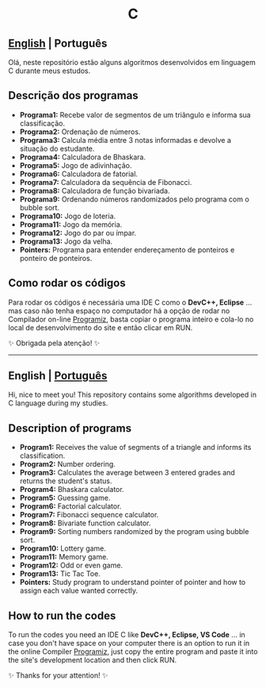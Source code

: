 ﻿<h1 align="center">
  <br>C</h1>

<a id="pt-readme"></a>
## [English](#en-readme) | Português

Olá, neste repositório estão alguns algoritmos desenvolvidos em linguagem C durante meus estudos.


## Descrição dos programas

- **Programa1:** Recebe valor de segmentos de um triângulo e informa sua classificação.
- **Programa2:** Ordenação de números.
- **Programa3:**   Calcula média entre 3 notas informadas e devolve a situação do estudante.
- **Programa4:** Calculadora de Bhaskara.
- **Programa5:** Jogo de adivinhação.
- **Programa6:** Calculadora de fatorial.
- **Programa7:** Calculadora da sequência de Fibonacci.
- **Programa8:** Calculadora de função bivariada. 
- **Programa9:** Ordenando números randomizados pelo programa com o bubble sort.
- **Programa10:** Jogo de loteria. 
- **Programa11:** Jogo da memória.
- **Programa12:** Jogo do par ou ímpar.
- **Programa13:** Jogo da velha. 
- **Pointers:** Programa para entender endereçamento de ponteiros e ponteiro de ponteiros.


## Como rodar os códigos

Para rodar os códigos é necessária uma IDE C como o **DevC++, Eclipse** ... mas caso não tenha espaço no computador há a opção de rodar no Compilador on-line [Programiz](https://www.programiz.com/c-programming/online-compiler/), basta copiar o programa inteiro e cola-lo no local de desenvolvimento do site e então clicar em RUN. 




✨ Obrigada pela atenção! ✨

-------

<a id="en-readme"></a>
## English | [Português](#pt-readme)


Hi, nice to meet you! This repository contains some algorithms developed in C language during my studies.


## Description of programs

- **Program1:** Receives the value of segments of a triangle and informs its classification.
- **Program2:** Number ordering.
- **Program3:** Calculates the average between 3 entered grades and returns the student's status.
- **Program4:** Bhaskara calculator.
- **Program5:** Guessing game.
- **Program6:** Factorial calculator.
- **Program7:** Fibonacci sequence calculator.
- **Program8:** Bivariate function calculator.
- **Program9:** Sorting numbers randomized by the program using bubble sort.
- **Program10:** Lottery game.
- **Program11:** Memory game.
- **Program12:** Odd or even game.
- **Program13:** Tic Tac Toe.
- **Pointers:** Study program to understand pointer of pointer and how to assign each value wanted correctly.



## How to run the codes

To run the codes you need an IDE C like **DevC++,  Eclipse, VS Code** ... in case you don't have space on your computer there is an option to run it in the online Compiler [Programiz](https://www.programiz.com/c-programming/online-compiler/), just copy the entire program and paste it into the site's development location and then click RUN.



✨ Thanks for your attention! ✨
